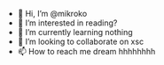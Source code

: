 - 👋 Hi, I’m @mikroko
- 👀 I’m interested in reading?
- 🌱 I’m currently learning nothing
- 💞️ I’m looking to collaborate on xsc
- 📫 How to reach me dream
hhhhhhhh

<!---
mikroko/mikroko is a ✨ special ✨ repository because its `README.md` (this file) appears on your GitHub profile.
You can click the Preview link to take a look at your changes.
--->

